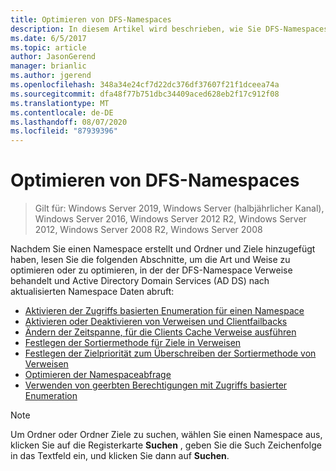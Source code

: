```yaml
---
title: Optimieren von DFS-Namespaces
description: In diesem Artikel wird beschrieben, wie Sie DFS-Namespaces optimieren oder optimieren.
ms.date: 6/5/2017
ms.topic: article
author: JasonGerend
manager: brianlic
ms.author: jgerend
ms.openlocfilehash: 348a34e24cf7d22dc376df37607f21f1dceea74a
ms.sourcegitcommit: dfa48f77b751dbc34409aced628eb2f17c912f08
ms.translationtype: MT
ms.contentlocale: de-DE
ms.lasthandoff: 08/07/2020
ms.locfileid: "87939396"
---
```

# <a name="tuning-dfs-namespaces"></a>Optimieren von DFS-Namespaces

> Gilt für: Windows Server 2019, Windows Server (halbjährlicher Kanal), Windows Server 2016, Windows Server 2012 R2, Windows Server 2012, Windows Server 2008 R2, Windows Server 2008

Nachdem Sie einen Namespace erstellt und Ordner und Ziele hinzugefügt haben, lesen Sie die folgenden Abschnitte, um die Art und Weise zu optimieren oder zu optimieren, in der der DFS-Namespace Verweise behandelt und Active Directory Domain Services (AD DS) nach aktualisierten Namespace Daten abruft:

-   [Aktivieren der Zugriffs basierten Enumeration für einen Namespace](enable-access-based-enumeration-on-a-namespace.md)
-   [Aktivieren oder Deaktivieren von Verweisen und Clientfailbacks](enable-or-disable-referrals-and-client-failback.md)
-   [Ändern der Zeitspanne, für die Clients Cache Verweise ausführen](change-the-amount-of-time-that-clients-cache-referrals.md)
-   [Festlegen der Sortiermethode für Ziele in Verweisen](set-the-ordering-method-for-targets-in-referrals.md)
-   [Festlegen der Zielpriorität zum Überschreiben der Sortiermethode von Verweisen](set-target-priority-to-override-referral-ordering.md)
-   [Optimieren der Namespaceabfrage](optimize-namespace-polling.md)
-   [Verwenden von geerbten Berechtigungen mit Zugriffs basierter Enumeration](using-inherited-permissions-with-access-based-enumeration.md)

> [!NOTE]
> Um Ordner oder Ordner Ziele zu suchen, wählen Sie einen Namespace aus, klicken Sie auf die Registerkarte **Suchen** , geben Sie die Such Zeichenfolge in das Textfeld ein, und klicken Sie dann auf **Suchen**.